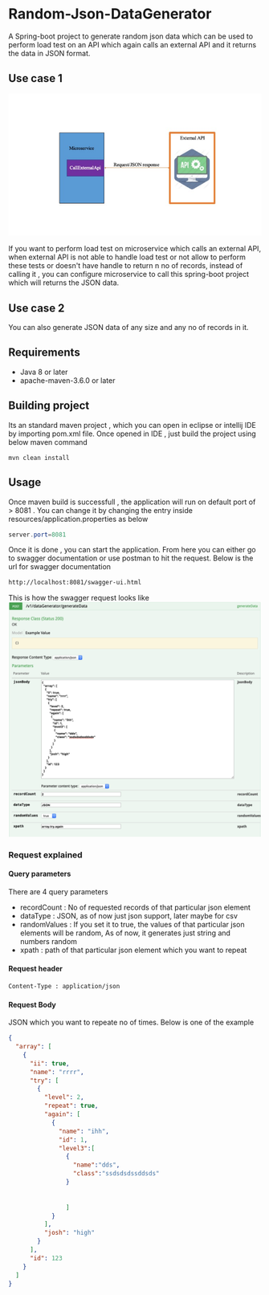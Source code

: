 # Random-Json-DataGenerator
A Spring-boot project to generate random json data which can be used to perform load test on an API which again calls an external API and it  returns the data 
in JSON format.
## Use case 1
<img src = "https://github.com/ramveer93/Random-Json-DataGenerator/blob/master/src/main/resources/images/randomData1.jpg"></img>

If you want to perform load test on microservice which calls an external API, when external API is not able to handle load test or not allow to perform these tests or doesn't have handle to return n no of records, instead of calling it , you can configure microservice to call this spring-boot project which will returns the JSON data. 

## Use case 2
You can also generate JSON data of any size and any no of records in it. 

## Requirements
- Java 8 or later
- apache-maven-3.6.0 or later


## Building project
Its an standard maven project , which you can open in eclipse or intellij IDE by importing pom.xml file. Once opened in IDE , just build the project using below maven command

```maven
mvn clean install
```

## Usage
Once maven build is successfull , the application will run on default port of > 8081 . You can change it by changing the entry inside resources/application.properties as below
```Java Properties
server.port=8081
```
Once it is done , you can start the application.
From here you can either go to swagger documentation or use postman to hit the request. Below is the url for swagger documentation

```bash
http://localhost:8081/swagger-ui.html
```

This is how the swagger request looks like
<img src = "https://github.com/ramveer93/Random-Json-DataGenerator/blob/master/src/main/resources/images/swagger_request.png"></img>

### Request explained

#### Query parameters
There are 4 query parameters

- recordCount : No of requested records of that particular json element
- dataType : JSON, as of now just json support, later maybe for csv
- randomValues : If you set it to true, the values of that particular json elements will be random, As of now, it generates just string and numbers random
- xpath : path of that particular json element which you want to repeat
#### Request header
````bash
Content-Type : application/json
````
#### Request Body
JSON which you want to repeate no of times. Below is one of the example
```JSON
{
  "array": [
    {
      "ii": true,
      "name": "rrrr",
      "try": [
        {
          "level": 2,
          "repeat": true,
          "again": [
            {
              "name": "ihh",
              "id": 1,
              "level3":[
                {
                  "name":"dds",
                  "class":"ssdsdsdssddsds"
                }
                
                
                ]
            }
          ],
          "josh": "high"
        }
      ],
      "id": 123
    }
  ]
}
````


